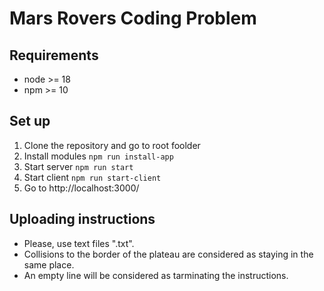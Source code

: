 # Mars Rovers Coding Problem

## Requirements
- node >= 18
- npm >= 10

## Set up
1. Clone the repository and go to root foolder
2. Install modules `npm run install-app`
3. Start server `npm run start`
4. Start client `npm run start-client`
5. Go to http://localhost:3000/

## Uploading instructions
- Please, use text files ".txt".
- Collisions to the border of the plateau are considered as staying in the same place.
- An empty line will be considered as tarminating the instructions.


